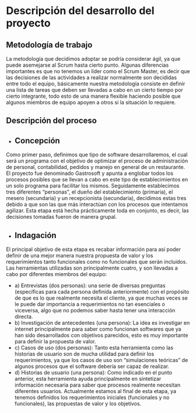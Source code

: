 # Descripción del desarrollo del proyecto
## Metodología de trabajo
La metodología que decidimos adoptar se podría considerar ágil, ya que puede asemejarse al Scrum hasta cierto punto. Algunas diferencias importantes es que no tenemos un líder como el Scrum Master, es decir que las decisiones de las actividades a realizar normalmente son decididas entre todo el equipo, básicamente nuestra metodología consiste en definir una lista de tareas que deben ser llevadas a cabo en un cierto tiempo por cierto integrante, todo esto de una manera flexible haciendo posible que algunos miembros de equipo apoyen a otros si la situación lo requiere.
## Descripción del proceso
* ## Concepción
Como primer paso, definimos que tipo de software desarrollaremos, el cual será un programa con el objetivo de optimizar el proceso de administración de personal, contabilidad, pedidos y manejo en general de un restaurante. El proyecto fue denominado Gastrosoft y apunta a englobar todos los procesos posibles que se llevan a cabo en este tipo de establecimientos en un solo programa para facilitar los mismos.
Seguidamente establecimos tres diferentes “personas”, el dueño del establecimiento (primaria), el mesero (secundaria) y un recepcionista (secundaria), decidimos estas tres debido a que son las que más interactúan con los procesos que intentamos agilizar.
Esta etapa está hecha prácticamente toda en conjunto, es decir, las decisiones tomadas fueron de manera grupal.
* ## Indagación
El principal objetivo de esta etapa es recabar información para así poder definir de una mejor manera nuestra propuesta de valor y los requerimientos tanto funcionales como no funcionales que serán incluidos. 
Las herramientas utilizadas son principalmente cuatro, y son llevadas a cabo por diferentes miembros del equipo:
* a)	Entrevistas (dos personas): una serie de diversas preguntas (específicas para cada persona definida anteriormente) con el propósito de que es lo que realmente necesita el cliente, ya que muchas veces se le puede dar importancia a requerimientos no tan esenciales o viceversa, algo que no podemos saber hasta tener una interacción directa.
* b)	Investigación de antecedentes (una persona): La idea es investigar en internet principalmente para saber como funcionan softwares que ya han sido desarrollados con objetivos parecidos, esto es muy importante para definir la propuesta de valor.
* c)	Casos de uso (dos personas): Tanto esta herramienta como las historias de usuario son de mucha utilidad para definir los requerimientos, ya que los casos de uso son “simulaciones teóricas” de algunos procesos que el software debería ser capaz de realizar.
* d)	Historias de usuario (una persona): Como indicado en el punto anterior, esta herramienta ayuda principalmente en sintetizar información necesaria para saber que procesos realmente necesitan diferentes usuarios.
Actualmente estamos al final de esta etapa, ya tenemos definidos los requerimientos iniciales (funcionales y no funcionales), las propuestas de valor y los objetivos.


